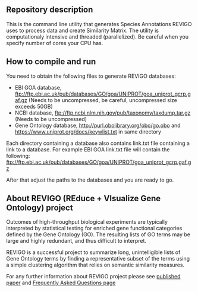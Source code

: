 ﻿## Repository description
<p>This is the command line utility that generates Species Annotations REVIGO uses to process data and create Similarity Matrix. 
The utility is computationaly intensive and threaded (parallelized). Be careful when you specify number of cores your CPU has.</p>

## How to compile and run
You need to obtain the following files to generate REVIGO databases:

* EBI GOA database, ftp://ftp.ebi.ac.uk/pub/databases/GO/goa/UNIPROT/goa_uniprot_gcrp.gaf.gz (Needs to be uncompressed, be careful, uncompressed size exceeds 50GB)
* NCBI database, ftp://ftp.ncbi.nlm.nih.gov/pub/taxonomy/taxdump.tar.gz (Needs to be uncompressed)
* Gene Ontology database, http://purl.obolibrary.org/obo/go.obo and https://www.uniprot.org/docs/keywlist.txt in same directory

Each directory containing a database also contains link.txt file containing a link to a database. For example EBI GOA link.txt file will contain the following: ftp://ftp.ebi.ac.uk/pub/databases/GO/goa/UNIPROT/goa_uniprot_gcrp.gaf.gz

After that adjust the paths to the databases and you are ready to go.

## About REVIGO (REduce + VIsualize Gene Ontology) project
<p>Outcomes of high-throughput biological experiments are typically interpreted by statistical testing
for enriched gene functional categories defined by the Gene Ontology (GO). The resulting lists of GO terms 
may be large and highly redundant, and thus difficult to interpret.<p>
<p>REVIGO is a successful project to summarize long, unintelligible lists of Gene Ontology terms by finding a representative subset 
of the terms using a simple clustering algorithm that relies on semantic similarity measures.</p>
<p>For any further information about REVIGO project please see 
<a href="https://dx.doi.org/10.1371/journal.pone.0021800" target="_blank">published paper</a> and 
<a href="http://revigo.irb.hr/FAQ.aspx" target="_blank">Frequently Asked Questions page</a></p>
